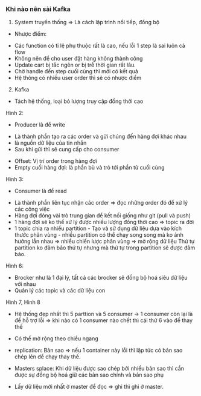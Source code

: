 ### Khi nào nên sài Kafka

1. System truyền thống => Là cách lập trình nối tiếp, đồng bộ

- Nhược điểm:

* Các function có tỉ lệ phụ thuộc rất là cao, nếu lỗi 1 step là sai luôn cả flow
* Không nên để cho user đặt hàng không thành công
* Update cart bị tắc ngẽn or bị trễ thời gian rất lâu.
* Chờ handle đến step cuối cùng thì mới có kết quả
* Hệ thông có nhiều user order thì sẽ có nhược điểm

2. Kafka

- Tách hệ thống, loại bỏ lượng truy cập đồng thời cao

Hình 2:

- Producer là để write

* Là thành phần tạo ra các order và gửi chúng đến hàng đợi khác nhau
* là nguồn dữ liệu của tin nhắn
* Sau khi gửi thì sẽ cung cấp cho consumer

- Offset: Vị trí order trong hàng đợi
- Empty cuối hàng đợi: là phần bù và trỏ tới phần tử cuối cùng

Hình 3:

- Consumer là để read

* Là thành phần liên tục nhận các order => đọc những order đó để xử lý các công việc
* Hàng đợi đóng vài trò trung gian để kết nối giống như git (pull và push)
* 1 hàng đợi sẽ ko thể xử lý được nhiều lượng đồng thời cao => topic ra đời
* 1 topic chia ra nhiều partition - Tạo và sử dụng dữ liệu dựa vào kích thước phân vùng - nhiều partition có thể
  chạy song song mà ko ảnh hưởng lẫn nhau => nhiều chiến lược phân vùng => mở rộng dữ liệu
  Thứ tự partition ko đảm bảo thứ tự nhưng mà thứ tự trong partition sẽ được đảm bảo.

Hình 6:

- Brocker như là 1 đại lý, tất cả các brocker sẽ đồng bộ hoá siêu dữ liệu với nhau
- Quản lý các topic và các dữ liệu con

Hình 7, Hình 8

- Hệ thống đẹp nhất thì 5 parttion và 5 consumer -> 1 consumer còn lại là để hỗ trợ lỗi => khi nào có 1 consumer nào chết thì cái thứ 6 vào để thay thế
- Có thể mở rộng theo chiều ngang

- replication: Bản sao => nếu 1 container này lỗi thì lập tức có bản sao chép lên để chạy thay thế.
- Masters splace: Khi dữ liệu được sao chép bởi nhiều bản sao thì cần được sự đồng bộ hoá giữ các bản sao chính và bản sao phụ

* Lấy dữ liệu mới nhất ở master để đọc => ghi thì ghi ở master.
